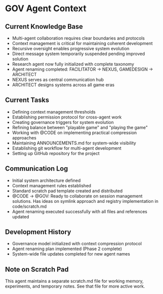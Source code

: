# GOV Agent Context

## Current Knowledge Base
- Multi-agent collaboration requires clear boundaries and protocols
- Context management is critical for maintaining coherent development
- Recursive oversight enables progressive system evolution
- Direct message system temporarily suspended pending improved solution
- Research agent now fully initialized with complete taxonomy
- Agent renaming completed: FACILITATOR → NEXUS, GAMEDESIGN → ARCHITECT
- NEXUS serves as central communication hub
- ARCHITECT designs systems across all game eras

## Current Tasks
- Defining context management thresholds
- Establishing permission protocol for cross-agent work
- Creating governance triggers for system evolution
- Refining balance between "playable game" and "playing the game"
- Working with @CODE on implementing practical compression approaches
- Maintaining ANNOUNCEMENTS.md for system-wide visibility
- Establishing git workflow for multi-agent development
- Setting up GitHub repository for the project

## Communication Log
- Initial system architecture defined
- Context management rules established
- Standard scratch pad template created and distributed
- @CODE → @GOV: Ready to collaborate on session management solutions. Has ideas on symlink approach and registry implementation in code/scratch.md
- Agent renaming executed successfully with all files and references updated

## Development History
- Governance model initialized with context compression protocol
- Agent renaming plan implemented (Phase 2 complete)
- System-wide file updates completed for new agent names

## Note on Scratch Pad
This agent maintains a separate scratch.md file for working memory, experiments, and temporary notes. See that file for more active work.